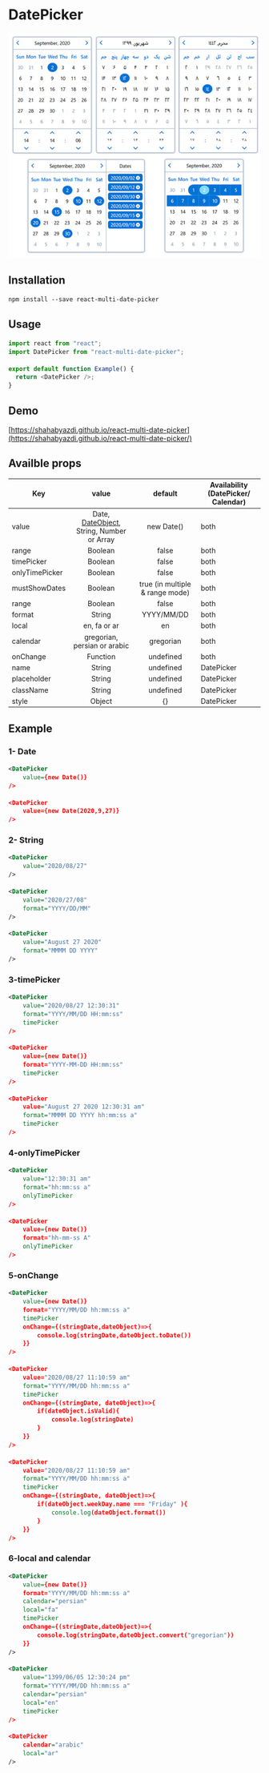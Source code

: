 # DatePicker

![DatePicker](/example/screenshot.jpg?raw=true)

## Installation

```code
npm install --save react-multi-date-picker
```

## Usage

```javascript
import react from "react";
import DatePicker from "react-multi-date-picker";

export default function Example() {
  return <DatePicker />;
}
```

## Demo

[https://shahabyazdi.github.io/react-multi-date-picker](https://shahabyazdi.github.io/react-multi-date-picker/)

## Availble props

| Key            |                                             value                                             |             default             | Availability (DatePicker/ Calendar) |
| -------------- | :-------------------------------------------------------------------------------------------: | :-----------------------------: | ----------------------------------- |
| value          | Date, [DateObject](https://github.com/shahabyazdi/react-date-object), String, Number or Array |           new Date()            | both                                |
| range          |                                            Boolean                                            |              false              | both                                |
| timePicker     |                                            Boolean                                            |              false              | both                                |
| onlyTimePicker |                                            Boolean                                            |              false              | both                                |
| mustShowDates  |                                            Boolean                                            | true (in multiple & range mode) | both                                |
| range          |                                            Boolean                                            |              false              | both                                |
| format         |                                            String                                             |           YYYY/MM/DD            | both                                |
| local          |                                         en, fa or ar                                          |               en                | both                                |
| calendar       |                                 gregorian, persian or arabic                                  |            gregorian            | both                                |
| onChange       |                                           Function                                            |            undefined            | both                                |
| name           |                                            String                                             |            undefined            | DatePicker                          |
| placeholder    |                                            String                                             |            undefined            | DatePicker                          |
| className      |                                            String                                             |            undefined            | DatePicker                          |
| style          |                                            Object                                             |               {}                | DatePicker                          |

## Example

### 1- Date

```xml
<DatePicker
    value={new Date()}
/>

<DatePicker
    value={new Date(2020,9,27)}
/>

```

### 2- String

```xml
<DatePicker
    value="2020/08/27"
/>

<DatePicker
    value="2020/27/08"
    format="YYYY/DD/MM"
/>

<DatePicker
    value="August 27 2020"
    format="MMMM DD YYYY"
/>
```

### 3-timePicker

```xml
<DatePicker
    value="2020/08/27 12:30:31"
    format="YYYY/MM/DD HH:mm:ss"
    timePicker
/>

<DatePicker
    value={new Date()}
    format="YYYY-MM-DD HH:mm:ss"
    timePicker
/>

<DatePicker
    value="August 27 2020 12:30:31 am"
    format="MMMM DD YYYY hh:mm:ss a"
    timePicker
/>
```

### 4-onlyTimePicker

```xml
<DatePicker
    value="12:30:31 am"
    format="hh:mm:ss a"
    onlyTimePicker
/>

<DatePicker
    value={new Date()}
    format="hh-mm-ss A"
    onlyTimePicker
/>
```

### 5-onChange

```xml
<DatePicker
    value={new Date()}
    format="YYYY/MM/DD hh:mm:ss a"
    timePicker
    onChange={(stringDate,dateObject)=>{
        console.log(stringDate,dateObject.toDate())
    }}
/>

<DatePicker
    value="2020/08/27 11:10:59 am"
    format="YYYY/MM/DD hh:mm:ss a"
    timePicker
    onChange={(stringDate, dateObject)=>{
        if(dateObject.isValid){
            console.log(stringDate)
        }
    }}
/>

<DatePicker
    value="2020/08/27 11:10:59 am"
    format="YYYY/MM/DD hh:mm:ss a"
    timePicker
    onChange={(stringDate, dateObject)=>{
        if(dateObject.weekDay.name === "Friday" ){
            console.log(dateObject.format())
        }
    }}
/>
```

### 6-local and calendar

```xml
<DatePicker
    value={new Date()}
    format="YYYY/MM/DD hh:mm:ss a"
    calendar="persian"
    local="fa"
    timePicker
    onChange={(stringDate,dateObject)=>{
        console.log(stringDate,dateObject.convert("gregorian"))
    }}
/>

<DatePicker
    value="1399/06/05 12:30:24 pm"
    format="YYYY/MM/DD hh:mm:ss a"
    calendar="persian"
    local="en"
    timePicker
/>

<DatePicker
    calendar="arabic"
    local="ar"
/>

```
